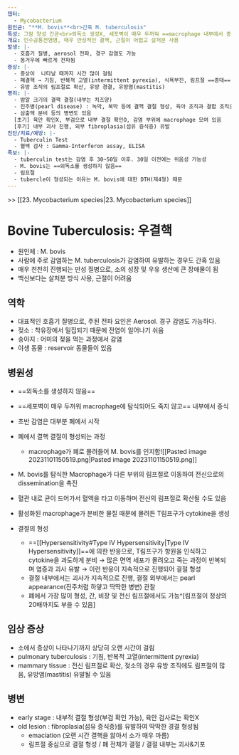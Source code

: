 ```yaml
---
챕터:
  - Mycobacterium
원인균: "**M. bovis**<br>간혹 M. tuberculosis"
특성: 그람 양성 간균<br>외독소 생성X, 세포벽이 매우 두꺼워 ==macrophage 내부에서 증식== → 다른 부위로 이동
개요: 인수공통전염병, 매우 만성적인 결핵, 근절이 어렵고 살처분 사용
발생: |-
  - 호흡기 질병, aerosol 전파, 경구 감염도 가능
  - 동거우에 빠르게 전파됨
증상: |-
  - 증상이  나타날 때까지 시간 많이 걸림
  - 폐결핵 → 기침, 반복적 고열(intermittent pyrexia), 식욕부진, 림프절 ==종대== 및 결절, 빈혈
  - 유방 조직의 림프절로 확산, 유방 경결, 유방염(mastitis)
병리: |-
  - 밤알 크기의 결핵 결절(내부는 치즈양)
  - 진주병(pearl disease) : 녹막, 복막 등에 결핵 결절 형성, 육아 조직과 결합 조직으로 둘러싸여 광택
  - 삼출액 분비 등의 병변도 있음
  [초기] 육안 확인X, 부검으로 내부 결절 확인O, 감염 부위에 macrophage 모여 있음
  [후기] 내부 괴사 진행, 외부 fibroplasia(섬유 증식증) 유발
진단/치료/예방: |-
  - Tuberculin Test
  - 혈액 검사 : Gamma-Interferon assay, ELISA
족보: |-
  - tuberculin test는 감염 후 30~50일 이후. 30일 이전에는 위음성 가능성
  - M. bovis는 ==외독소를 생성하지 않음==
  - 림프절
  - tubercle이 형성되는 이유는 M. bovis에 대한 DTH(제4형) 때문
---
```

\>> [[23. Mycobacterium species|23. Mycobacterium species]]
# Bovine Tuberculosis: 우결핵
- 원인체 : M. bovis
- 사람에 주로 감염하는 M. tuberculosis가 감염하여 유발하는 경우도 간혹 있음
- 매우 천천히 진행되는 만성 질병으로, 소의 성장 및 우유 생산에 큰 장애물이 됨
- 백신보다는 살처분 방식 사용, 근절이 어려움

## 역학
- 대표적인 호흡기 질병으로, 주된 전파 요인은 Aerosol. 경구 감염도 가능하다.
- 젖소 : 착유장에서 밀집되기 때문에 전염이 일어나기 쉬움
- 송아지 : 어미의 젖을 먹는 과정에서 감염
- 야생 동물 : reservoir 동물들이 있음

## 병원성
- ==외독소를 생성하지 않음==
- ==세포벽이 매우 두꺼워 macrophage에 탐식되어도 죽지 않고== 내부에서 증식
- 초반 감염은 대부분 폐에서 시작
- 폐에서 결핵 결절이 형성되는 과정
	- macrophage가 폐로 몰려들어 M. bovis를 인지함![[Pasted image 20231101150519.png|Pasted image 20231101150519.png]]

- M. bovis를 탐식한 Macrophage가 다른 부위의 림프절로 이동하여 전신으로의 dissemination을 촉진
- 혈관 내로 균이 드어가서 혈액을 타고 이동하며 전신의 림프절로 확산될 수도 있음

- 활성화된 macrophage가 분비한 물질 때문에 몰려든 T림프구가 cytokine을 생성

- 결절의 형성
	- ==[[Hypersensitivity#Type Ⅳ Hypersensitivity|Type Ⅳ Hypersensitivity]]==에 의한 반응으로, T림프구가 항원을 인식하고 cytokine을 과도하게 분비 → 많은 면역 세포가 몰려오고 죽는 과정이 반복되며 염증과 괴사 유발 → 이런 반응이 지속적으로 진행되어 결절 형성
	- 결절 내부에서는 괴사가 지속적으로 진행, 결절 외부에서는 pearl appearance(진주처럼 하얗고 딱딱한 병변) 관찰
	- 폐에서 가장 많이 형성, 간, 비장 및 전신 림프절에서도 가능^[림프절이 정상의 20배까지도 부을 수 있음]


## 임상 증상
- 소에서 증상이 나타나기까지 상당히 오랜 시간이 걸림
- pulmonary tuberculosis : 기침, 반복적 고열(intermittent pyrexia)
- mammary tissue : 전신 림프절로 확산, 젖소의 경우 유방 조직에도 림프절이 많음, 유방염(mastitis) 유발될 수 있음

## 병변
- early stage : 내부적 결절 형성(부검 확인 가능), 육안 검사로는 확인X
- old lesion : fibroplasia(섬유 증식증)를 유발하여 딱딱한 경결 형성됨
	- emaciation (오랜 시간 결핵을 앓아서 소가 매우 마름)
	- 림프절 중심으로 결절 형성 / 폐 전체가 결절 / 결절 내부는 괴사&기포